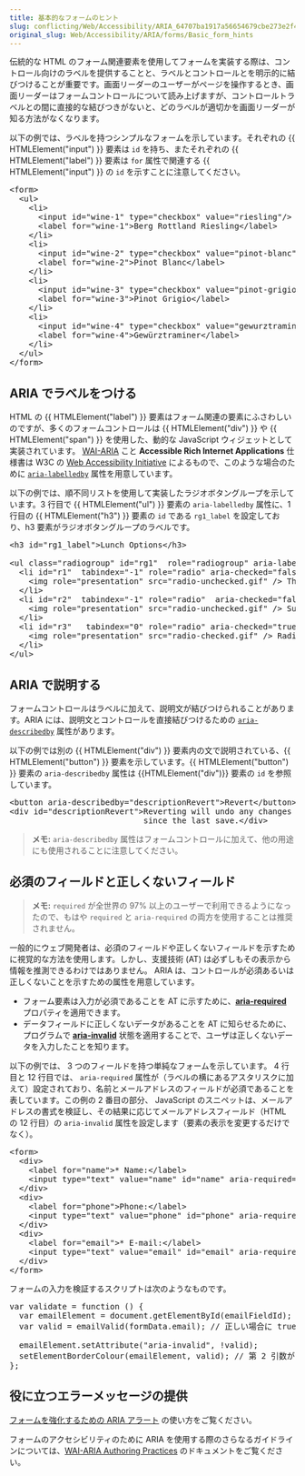 ```yaml
---
title: 基本的なフォームのヒント
slug: conflicting/Web/Accessibility/ARIA_64707ba1917a56654679cbe273e2f4ea
original_slug: Web/Accessibility/ARIA/forms/Basic_form_hints
---
```


伝統的な HTML のフォーム関連要素を使用してフォームを実装する際は、コントロール向けのラベルを提供することと、ラベルとコントロールとを明示的に結びつけることが重要です。画面リーダーのユーザーがページを操作するとき、画面リーダーはフォームコントロールについて読み上げますが、コントロールトラベルとの間に直接的な結びつきがないと、どのラベルが適切かを画面リーダーが知る方法がなくなります。

以下の例では、ラベルを持つシンプルなフォームを示しています。それぞれの {{ HTMLElement("input") }} 要素は `id` を持ち、またそれぞれの {{ HTMLElement("label") }} 要素は `for` 属性で関連する {{ HTMLElement("input") }} の `id` を示すことに注意してください。

<pre class="brush: html">&lt;form&gt;
  &lt;ul&gt;
    &lt;li&gt;
      &lt;input id="wine-1" type="checkbox" value="riesling"/&gt;
      &lt;label for="wine-1"&gt;Berg Rottland Riesling&lt;/label&gt;
    &lt;/li&gt;
    &lt;li&gt;
      &lt;input id="wine-2" type="checkbox" value="pinot-blanc"/&gt;
      &lt;label for="wine-2"&gt;Pinot Blanc&lt;/label&gt;
    &lt;/li&gt;
    &lt;li&gt;
      &lt;input id="wine-3" type="checkbox" value="pinot-grigio"/&gt;
      &lt;label for="wine-3"&gt;Pinot Grigio&lt;/label&gt;
    &lt;/li&gt;
    &lt;li&gt;
      &lt;input id="wine-4" type="checkbox" value="gewurztraminer"/&gt;
      &lt;label for="wine-4"&gt;Gewürztraminer&lt;/label&gt;
    &lt;/li&gt;
  &lt;/ul&gt;
&lt;/form&gt;
</pre>

## ARIA でラベルをつける

HTML の {{ HTMLElement("label") }} 要素はフォーム関連の要素にふさわしいのですが、多くのフォームコントロールは {{ HTMLElement("div") }} や {{ HTMLElement("span") }} を使用した、動的な JavaScript ウィジェットとして実装されています。 [WAI-ARIA](https://www.w3.org/WAI/standards-guidelines/aria/) こと **Accessible Rich Internet Applications** 仕様書は W3C の [Web Accessibility Initiative](https://www.w3.org/WAI/) によるもので、このような場合のために [`aria-labelledby`](https://www.w3.org/TR/2010/WD-wai-aria-20100916/states_and_properties#aria-labelledby) 属性を用意しています。

以下の例では、順不同リストを使用して実装したラジオボタングループを示しています。3 行目で {{ HTMLElement("ul") }} 要素の `aria-labelledby` 属性に、1 行目の {{ HTMLElement("h3") }} 要素の `id` である `rg1_label` を設定しており、h3 要素がラジオボタングループのラベルです。

<pre class="brush: html">&lt;h3 id="rg1_label"&gt;Lunch Options&lt;/h3&gt;

&lt;ul class="radiogroup" id="rg1"  role="radiogroup" aria-labelledby="rg1_label"&gt;
  &lt;li id="r1"  tabindex="-1" role="radio" aria-checked="false"&gt;
    &lt;img role="presentation" src="radio-unchecked.gif" /&gt; Thai
  &lt;/li&gt;
  &lt;li id="r2"  tabindex="-1" role="radio"  aria-checked="false"&gt;
    &lt;img role="presentation" src="radio-unchecked.gif" /&gt; Subway
  &lt;/li&gt;
  &lt;li id="r3"   tabindex="0" role="radio" aria-checked="true"&gt;
    &lt;img role="presentation" src="radio-checked.gif" /&gt; Radio Maria
  &lt;/li&gt;
&lt;/ul&gt;
</pre>

## ARIA で説明する

フォームコントロールはラベルに加えて、説明文が結びつけられることがあります。ARIA には、説明文とコントロールを直接結びつけるための [`aria-describedby`](https://www.w3.org/TR/2010/WD-wai-aria-20100916/states_and_properties#aria-describedby) 属性があります。

以下の例では別の {{ HTMLElement("div") }} 要素内の文で説明されている、{{ HTMLElement("button") }} 要素を示しています。{{ HTMLElement("button") }} 要素の `aria-describedby` 属性は {{HTMLElement("div")}} 要素の `id` を参照しています。

<pre class="brush: html">&lt;button aria-describedby="descriptionRevert"&gt;Revert&lt;/button&gt;
&lt;div id="descriptionRevert"&gt;Reverting will undo any changes that have been made
                            since the last save.&lt;/div&gt;</pre>

> **メモ:** `aria-describedby` 属性はフォームコントロールに加えて、他の用途にも使用されることに注意してください。

## 必須のフィールドと正しくないフィールド

> **メモ:** `required` が全世界の 97% 以上のユーザーで利用できるようになったので、もはや `required` と `aria-required` の両方を使用することは推奨されません。

一般的にウェブ開発者は、必須のフィールドや正しくないフィールドを示すために視覚的な方法を使用します。しかし、支援技術 (AT) は必ずしもその表示から情報を推測できるわけではありません。 ARIA は、コントロールが必須あるいは正しくないことを示すための属性を用意しています。

- フォーム要素は入力が必須であることを AT に示すために、[**aria-required**](https://www.w3.org/TR/2010/WD-wai-aria-20100916/states_and_properties#aria-required) プロパティを適用できます。
- データフィールドに正しくないデータがあることを AT に知らせるために、プログラムで [**aria-invalid**](https://www.w3.org/TR/2010/WD-wai-aria-20100916/states_and_properties#aria-invalid) 状態を適用することで、ユーザは正しくないデータを入力したことを知ります。

以下の例では、 3 つのフィールドを持つ単純なフォームを示しています。 4 行目と 12 行目では、 `aria-required` 属性が（ラベルの横にあるアスタリスクに加えて）設定されており、名前とメールアドレスのフィールドが必須であることを表しています。この例の 2 番目の部分、 JavaScript のスニペットは、メールアドレスの書式を検証し、その結果に応じてメールアドレスフィールド（HTML の 12 行目）の `aria-invalid` 属性を設定します（要素の表示を変更するだけでなく）。

<pre class="brush: html">&lt;form&gt;
  &lt;div&gt;
    &lt;label for="name"&gt;* Name:&lt;/label&gt;
    &lt;input type="text" value="name" id="name" aria-required="true"/&gt;
  &lt;/div&gt;
  &lt;div&gt;
    &lt;label for="phone"&gt;Phone:&lt;/label&gt;
    &lt;input type="text" value="phone" id="phone" aria-required="false"/&gt;
  &lt;/div&gt;
  &lt;div&gt;
    &lt;label for="email"&gt;* E-mail:&lt;/label&gt;
    &lt;input type="text" value="email" id="email" aria-required="true"/&gt;
  &lt;/div&gt;
&lt;/form&gt;</pre>

フォームの入力を検証するスクリプトは次のようなものです。

<pre class="brush: js">var validate = function () {
  var emailElement = document.getElementById(emailFieldId);
  var valid = emailValid(formData.email); // 正しい場合に true、そうでない場合に false を返す

  emailElement.setAttribute("aria-invalid", !valid);
  setElementBorderColour(emailElement, valid); // 第 2 引数が false である場合は境界線を赤色に設定
};
</pre>

## 役に立つエラーメッセージの提供

[フォームを強化するための ARIA アラート](/ja/docs/Web/Accessibility/ARIA/forms/alerts) の使い方をご覧ください。

フォームのアクセシビリティのために ARIA を使用する際のさらなるガイドラインについては、[WAI-ARIA Authoring Practices](https://www.w3.org/TR/wai-aria-practices/) のドキュメントをご覧ください。

